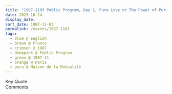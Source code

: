```yaml
---
title: "1987-1103 Public Program, Day 2, Pure Love or The Power of Purification, Salle C, Maison de la Mutualité, 24 Rue Saint-Victor, 5th Arrondissement, Paris, France"
date: 2023-10-24
display_date: 
sort_date: 1987-11-03
permalink: /events/1987-1103
tags:
  - blue @ English
  - brown @ France
  - crimson @ 1987
  - deeppink @ Public Program
  - green @ 1987-11
  - orange @ Paris
  - peru @ Maison de la Mutualité
---
```


<wave-list>
  <list-title color="green" width="75">Key Quote</list-title>
  <list-item color="BlanchedAlmond"  width="200"></list-item>
  <list-item color="Lavender"></list-item>
  <list-item color="BlanchedAlmond"></list-item>
</wave-list>

<br>

<wave-list>
  <list-title color="green" width="75">Comments</list-title>
  <list-item color="BlanchedAlmond"  width="200"></list-item>
  <list-item color="Lavender"></list-item>
  <list-item color="BlanchedAlmond"></list-item>
</wave-list>